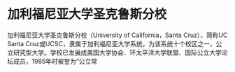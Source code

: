 # 加利福尼亚大学圣克鲁斯分校

加利福尼亚大学圣克鲁斯分校（University of California，Santa Cruz），简称UC Santa Cruz或UCSC，隶属于加利福尼亚大学系统，为该系统十个校区之一，公立研究型大学。学校已发展成美国大学协会、环太平洋大学联盟、国际公立大学论坛成员，1985年时被誉为“公立常